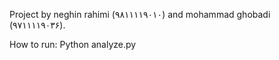 Project by neghin rahimi (۹۸۱۱۱۱۹۰۱۰) and mohammad ghobadi
(۹۷۱۱۱۱۹۰۳۶).

How to run:
Python analyze.py
